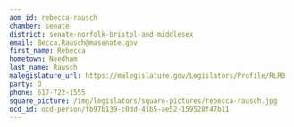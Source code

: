 ```yaml
---
aom_id: rebecca-rausch
chamber: senate
district: senate-norfolk-bristol-and-middlesex
email: Becca.Rausch@masenate.gov
first_name: Rebecca
hometown: Needham
last_name: Rausch
malegislature_url: https://malegislature.gov/Legislators/Profile/RLR0
party: D
phone: 617-722-1555
square_picture: /img/legislators/square-pictures/rebecca-rausch.jpg
ocd_id: ocd-person/fb97b139-c0dd-41b5-ae52-159528f47b11
---
```

